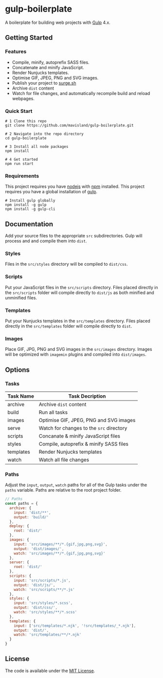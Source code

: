 # gulp-boilerplate

A boilerplate for building web projects with [Gulp](https://gulpjs.com/) 4.x.

## Getting Started

### Features

- Compile, minify, autoprefix SASS files.
- Concatenate and minify JavaScript.
- Render Nunjucks templates.
- Optimise GIF, JPEG, PNG and SVG images.
- Publish your project to [surge.sh](https://surge.sh/)
- Archive `dist` content
- Watch for file changes, and automatically recompile build and reload webpages.

### Quick Start

```
# 1 Clone this repo
git clone https://github.com/mavisland/gulp-boilerplate.git

# 2 Navigate into the repo directory
cd gulp-boilerplate

# 3 Install all node packages
npm install

# 4 Get started
npm run start
```

### Requirements

This project requires you have [nodejs](https://nodejs.org/en/) with [npm](https://www.npmjs.com/get-npm) installed.
This project requires you have a global installation of [gulp](http://gulpjs.com/).

```
# Install gulp globally
npm install -g gulp
npm install -g gulp-cli
```

## Documentation

Add your source files to the appropriate `src` subdirectories. Gulp will process and and compile them into `dist`.

### Styles

Files in the `src/styles` directory will be compiled to `dist/css`.

### Scripts

Put your JavaScript files in the `src/scripts` directory. Files placed directly in the `src/scripts` folder will compile directly to `dist/js` as both minified and unminified files.

### Templates

Put your Nunjucks templates in the `src/templates` directory. Files placed directly in the `src/templates` folder will compile directly to `dist`.

### Images

Place GIF, JPG, PNG and SVG images in the `src/images` directory. Images will be optimized with `imagemin` plugins and compiled into `dist/images`.

## Options

### Tasks

| Task Name | Task Decription                          |
| --------- | ---------------------------------------- |
| archive   | Archive `dist` content                   |
| build     | Run all tasks                            |
| images    | Optimise GIF, JPEG, PNG and SVG images   |
| serve     | Watch for changes to the `src` directory |
| scripts   | Concanate & minify JavaScript files      |
| styles    | Compile, autoprefix & minify SASS files  |
| templates | Render Nunjucks templates                |
| watch     | Watch all file changes                   |

### Paths

Adjust the `input`, `output`, `watch` paths for all of the Gulp tasks under the `paths` variable. Paths are relative to the root project folder.

```js
// Paths
const paths = {
  archive: {
    input: 'dist/**',
    output: 'build/'
  },
  deploy: {
    root: 'dist/'
  },
  images: {
    input: 'src/images/**/*.{gif,jpg,png,svg}',
    output: 'dist/images/',
    watch: 'src/images/**/*.{gif,jpg,png,svg}'
  },
  server: {
    root: 'dist/'
  },
  scripts: {
    input: 'src/scripts/*.js',
    output: 'dist/js/',
    watch: 'src/scripts/**/*.js'
  },
  styles: {
    input: 'src/styles/*.scss',
    output: 'dist/css/',
    watch: 'src/styles/**/*.scss'
  },
  templates: {
    input: ['src/templates/*.njk', '!src/templates/_*.njk'],
    output: 'dist/',
    watch: 'src/templates/**/*.njk'
  }
}
```

## License

The code is available under the [MIT License](LICENSE.md).
